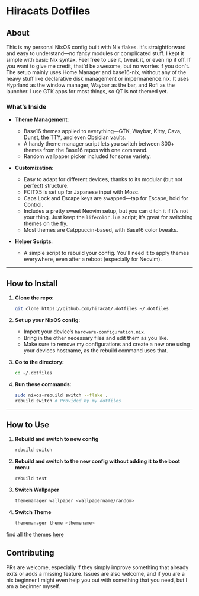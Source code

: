 # Hiracats Dotfiles

## About
This is my personal NixOS config built with Nix flakes. It's straightforward and easy to understand—no fancy modules or complicated stuff.
I kept it simple with basic Nix syntax. Feel free to use it, tweak it, or even rip it off. If you want to give me credit, that'd be awesome, but no worries if you don't.
The setup mainly uses Home Manager and base16-nix, without any of the heavy stuff like declarative disk management or impermanence.nix.
It uses Hyprland as the window manager, Waybar as the bar, and Rofi as the launcher. I use GTK apps for most things, so QT is not themed yet.

### What’s Inside

- **Theme Management**:
  - Base16 themes applied to everything—GTK, Waybar, Kitty, Cava, Dunst, the TTY, and even Obsidian vaults.
  - A handy theme manager script lets you switch between 300+ themes from the Base16 repos with one command.
  - Random wallpaper picker included for some variety.

- **Customization**:
  - Easy to adapt for different devices, thanks to its modular (but not perfect) structure.
  - FCITX5 is set up for Japanese input with Mozc.
  - Caps Lock and Escape keys are swapped—tap for Escape, hold for Control.
  - Includes a pretty sweet Neovim setup, but you can ditch it if it’s not your thing. Just keep the `lifecolor.lua` script; it’s great for switching themes on the fly.
  - Most themes are Catppuccin-based, with Base16 color tweaks.

- **Helper Scripts**:
  - A simple script to rebuild your config. You'll need it to apply themes everywhere, even after a reboot (especially for Neovim).

---

## How to Install

1. **Clone the repo:**
   ```sh
   git clone https://github.com/hiracat/.dotfiles ~/.dotfiles
   ```

2. **Set up your NixOS config:**
   - Import your device’s `hardware-configuration.nix`.
   - Bring in the other necessary files and edit them as you like.
   - Make sure to remove my configurations and create a new one using your devices hostname, as the rebuild command uses that.

3. **Go to the directory:**
   ```sh
   cd ~/.dotfiles
   ```

4. **Run these commands:**
   ```sh
   sudo nixos-rebuild switch --flake .
   rebuild switch # Provided by my dotfiles
   ```

---

## How to Use

1. **Rebuild and switch to new config**
   ```sh
   rebuild switch
   ```

2. **Rebuild and switch to the new config without adding it to the boot menu**
   ```sh
   rebuild test
   ```

3. **Switch Wallpaper**
   ```sh
   thememanager wallpaper <wallpapername/random>
   ```

3. **Switch Theme**
   ```sh
   thememanager theme <themename>
   ```

find all the themes [here](https://tinted-theming.github.io/base16-gallery/)

## Contributing
PRs are welcome, especially if they simply improve something that already exits or adds a missing feature.
Issues are also welcome, and if you are a nix beginner I might even help you out with something that you need, but I am a beginner myself.
